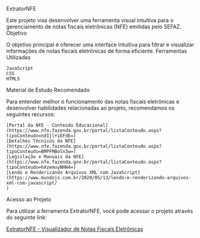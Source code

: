 ExtratorNFE

Este projeto visa desenvolver uma ferramenta visual intuitiva para o gerenciamento de notas fiscais eletrônicas (NFE) emitidas pelo SEFAZ.
Objetivo

O objetivo principal é oferecer uma interface intuitiva para filtrar e visualizar informações de notas fiscais eletrônicas de forma eficiente.
Ferramentas Utilizadas

    JavaScript
    CSS
    HTML5

Material de Estudo Recomendado

Para entender melhor o funcionamento das notas fiscais eletrônicas e desenvolver habilidades relacionadas ao projeto, recomendamos os seguintes recursos:

    [Portal da NFE - Conteúdo Educacional](https://www.nfe.fazenda.gov.br/portal/listaConteudo.aspx?tipoConteudo=ndIjl+iEFdE=)
    [Detalhes Técnicos da NFE](https://www.nfe.fazenda.gov.br/portal/listaConteudo.aspx?tipoConteudo=BMPFMBoln3w=)
    [Legislação e Manuais da NFE](https://www.nfe.fazenda.gov.br/portal/listaConteudo.aspx?tipoConteudo=hXzemuyNHW4=)
    [Lendo e Renderizando Arquivos XML com JavaScript](https://www.mundojs.com.br/2020/05/13/lendo-e-renderizando-arquivos-xml-com-javascript/
    )

Acesso ao Projeto

Para utilizar a ferramenta ExtratorNFE, você pode acessar o projeto através do seguinte link:

[ExtratorNFE - Visualizador de Notas Fiscais Eletrônicas][def]

[def]: https://whoisczar.github.io/ExtratorNFE/